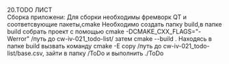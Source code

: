 20.TODO ЛИСТ  
Сборка приложени:
Для сборки необходимы фремворк QT и соответсвующие пакеты,cmake
Необходимо создать папку build,в папке build собрать проект с помощью cmake -DCMAKE_CXX_FLAGS="-Werror" /путь до cw-iv-021_todo-list/ затем cmake --build .
Находясь в папке build вызвать команду cmake -E copy /путь до cw-iv-021_todo-list/base.csv, зайти в папку /ToDo и выполнить ./ToDo